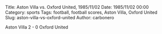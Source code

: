 Title: Aston Villa vs. Oxford United, 1985/11/02
Date: 1985/11/02 00:00
Category: sports
Tags: football, football scores, Aston Villa, Oxford United
Slug: aston-villa-vs-oxford-united
Author: carbonero


Aston Villa 2 - 0 Oxford United
